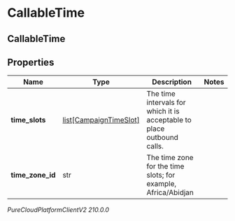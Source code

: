 # CallableTime

## CallableTime

## Properties

|Name | Type | Description | Notes|
|------------ | ------------- | ------------- | -------------|
| **time_slots** | [list[CampaignTimeSlot]](CampaignTimeSlot) | The time intervals for which it is acceptable to place outbound calls. | |
| **time_zone_id** | str | The time zone for the time slots; for example, Africa/Abidjan | |



_PureCloudPlatformClientV2 210.0.0_
